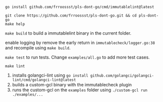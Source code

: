 `go install github.com/frroossst/pls-dont-go/cmd/immutablelint@latest`

```
git clone https://github.com/frroossst/pls-dont-go.git && cd pls-dont-go
make help
```

`make build` to build a immutablelint binary in the current folder.

enable logging by remove the early return in `immutablecheck/logger.go:38` and recompile using `make build`.

`make test` to run tests. Change `examples/all.go` to add more test cases.

`make lint` 
1. installs golangci-lint using `go install github.com/golangci/golangci-lint/cmd/golangci-lint@latest`
2. builds a custom-gcl binary with the immutablecheck plugin
3. runs the custom-gcl on the `examples` folder using `./custom-gcl run ./examples/...` 

